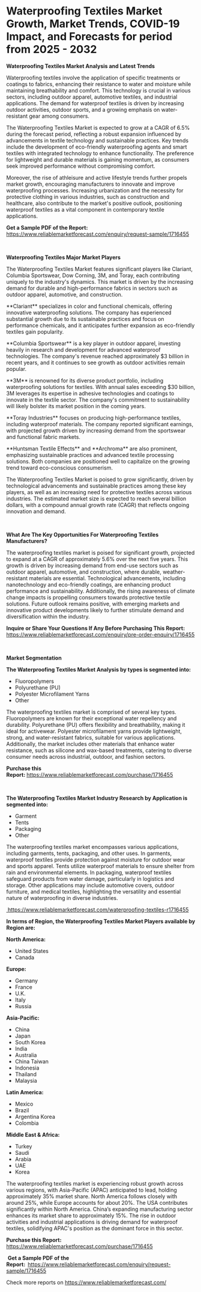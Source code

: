 <p><h1>Waterproofing Textiles Market Growth, Market Trends, COVID-19 Impact, and Forecasts for period from 2025 - 2032</h1></p><p><strong>Waterproofing Textiles Market Analysis and Latest Trends</strong></p>
<p><p>Waterproofing textiles involve the application of specific treatments or coatings to fabrics, enhancing their resistance to water and moisture while maintaining breathability and comfort. This technology is crucial in various sectors, including outdoor apparel, automotive textiles, and industrial applications. The demand for waterproof textiles is driven by increasing outdoor activities, outdoor sports, and a growing emphasis on water-resistant gear among consumers.</p><p>The Waterproofing Textiles Market is expected to grow at a CAGR of 6.5% during the forecast period, reflecting a robust expansion influenced by advancements in textile technology and sustainable practices. Key trends include the development of eco-friendly waterproofing agents and smart textiles with integrated technology to enhance functionality. The preference for lightweight and durable materials is gaining momentum, as consumers seek improved performance without compromising comfort.</p><p>Moreover, the rise of athleisure and active lifestyle trends further propels market growth, encouraging manufacturers to innovate and improve waterproofing processes. Increasing urbanization and the necessity for protective clothing in various industries, such as construction and healthcare, also contribute to the market's positive outlook, positioning waterproof textiles as a vital component in contemporary textile applications.</p></p>
<p><strong>Get a Sample PDF of the Report:&nbsp;</strong> <a href="https://www.reliablemarketforecast.com/enquiry/request-sample/1716455?utm_campaign=3203&utm_medium=2&utm_source=Github&utm_content=ia&utm_term=28032025&utm_id=waterproofing-textiles">https://www.reliablemarketforecast.com/enquiry/request-sample/1716455</a></p>
<p>&nbsp;</p>
<p><strong>Waterproofing Textiles Major Market Players</strong></p>
<p><p>The Waterproofing Textiles Market features significant players like Clariant, Columbia Sportswear, Dow Corning, 3M, and Toray, each contributing uniquely to the industry's dynamics. This market is driven by the increasing demand for durable and high-performance fabrics in sectors such as outdoor apparel, automotive, and construction.</p><p>**Clariant** specializes in color and functional chemicals, offering innovative waterproofing solutions. The company has experienced substantial growth due to its sustainable practices and focus on performance chemicals, and it anticipates further expansion as eco-friendly textiles gain popularity.</p><p>**Columbia Sportswear** is a key player in outdoor apparel, investing heavily in research and development for advanced waterproof technologies. The company's revenue reached approximately $3 billion in recent years, and it continues to see growth as outdoor activities remain popular.</p><p>**3M** is renowned for its diverse product portfolio, including waterproofing solutions for textiles. With annual sales exceeding $30 billion, 3M leverages its expertise in adhesive technologies and coatings to innovate in the textile sector. The company's commitment to sustainability will likely bolster its market position in the coming years.</p><p>**Toray Industries** focuses on producing high-performance textiles, including waterproof materials. The company reported significant earnings, with projected growth driven by increasing demand from the sportswear and functional fabric markets.</p><p>**Huntsman Textile Effects** and **Archroma** are also prominent, emphasizing sustainable practices and advanced textile processing solutions. Both companies are positioned well to capitalize on the growing trend toward eco-conscious consumerism.</p><p>The Waterproofing Textiles Market is poised to grow significantly, driven by technological advancements and sustainable practices among these key players, as well as an increasing need for protective textiles across various industries. The estimated market size is expected to reach several billion dollars, with a compound annual growth rate (CAGR) that reflects ongoing innovation and demand.</p></p>
<p>&nbsp;</p>
<p><strong>What Are The Key Opportunities For Waterproofing Textiles Manufacturers?</strong></p>
<p><p>The waterproofing textiles market is poised for significant growth, projected to expand at a CAGR of approximately 5.6% over the next five years. This growth is driven by increasing demand from end-use sectors such as outdoor apparel, automotive, and construction, where durable, weather-resistant materials are essential. Technological advancements, including nanotechnology and eco-friendly coatings, are enhancing product performance and sustainability. Additionally, the rising awareness of climate change impacts is propelling consumers towards protective textile solutions. Future outlook remains positive, with emerging markets and innovative product developments likely to further stimulate demand and diversification within the industry.</p></p>
<p><strong>Inquire or Share Your Questions If Any Before Purchasing This Report:</strong> <a href="https://www.reliablemarketforecast.com/enquiry/pre-order-enquiry/1716455?utm_campaign=3203&utm_medium=2&utm_source=Github&utm_content=ia&utm_term=28032025&utm_id=waterproofing-textiles">https://www.reliablemarketforecast.com/enquiry/pre-order-enquiry/1716455</a></p>
<p>&nbsp;</p>
<p><strong>Market Segmentation</strong></p>
<p><strong>The Waterproofing Textiles Market Analysis by types is segmented into:</strong></p>
<p><ul><li>Fluoropolymers</li><li>Polyurethane (PU)</li><li>Polyester Microfilament Yarns</li><li>Other</li></ul></p>
<p><p>The waterproofing textiles market is comprised of several key types. Fluoropolymers are known for their exceptional water repellency and durability. Polyurethane (PU) offers flexibility and breathability, making it ideal for activewear. Polyester microfilament yarns provide lightweight, strong, and water-resistant fabrics, suitable for various applications. Additionally, the market includes other materials that enhance water resistance, such as silicone and wax-based treatments, catering to diverse consumer needs across industrial, outdoor, and fashion sectors.</p></p>
<p><strong>Purchase this Report:&nbsp;</strong><a href="https://www.reliablemarketforecast.com/purchase/1716455?utm_campaign=3203&utm_medium=2&utm_source=Github&utm_content=ia&utm_term=28032025&utm_id=waterproofing-textiles">https://www.reliablemarketforecast.com/purchase/1716455</a></p>
<p>&nbsp;</p>
<p><strong>The Waterproofing Textiles Market Industry Research by Application is segmented into:</strong></p>
<p><ul><li>Garment</li><li>Tents</li><li>Packaging</li><li>Other</li></ul></p>
<p><p>The waterproofing textiles market encompasses various applications, including garments, tents, packaging, and other uses. In garments, waterproof textiles provide protection against moisture for outdoor wear and sports apparel. Tents utilize waterproof materials to ensure shelter from rain and environmental elements. In packaging, waterproof textiles safeguard products from water damage, particularly in logistics and storage. Other applications may include automotive covers, outdoor furniture, and medical textiles, highlighting the versatility and essential nature of waterproofing in diverse industries.</p></p>
<p><a href="https://www.reliablemarketforecast.com/waterproofing-textiles-r1716455?utm_campaign=3203&utm_medium=2&utm_source=Github&utm_content=ia&utm_term=28032025&utm_id=waterproofing-textiles">&nbsp;https://www.reliablemarketforecast.com/waterproofing-textiles-r1716455</a></p>
<p><strong>In terms of Region, the Waterproofing Textiles Market Players available by Region are:</strong></p>
<p>
    <p> <strong> North America: </strong>
        <ul>
            <li>United States</li>
            <li>Canada</li>
        </ul>
        </p> 
    <p> <strong> Europe: </strong>
        <ul>
            <li>Germany</li>
            <li>France</li>
            <li>U.K.</li>
            <li>Italy</li>
            <li>Russia</li>
        </ul>
        </p> 
    <p> <strong> Asia-Pacific: </strong>
        <ul>
            <li>China</li>
            <li>Japan</li>
            <li>South Korea</li>
            <li>India</li>
            <li>Australia</li>
            <li>China Taiwan</li>
            <li>Indonesia</li>
            <li>Thailand</li>
            <li>Malaysia</li>
        </ul>
        </p> 
    <p> <strong> Latin America: </strong>
        <ul>
            <li>Mexico</li>
            <li>Brazil</li>
            <li>Argentina Korea</li>
            <li>Colombia</li>
        </ul>
        </p> 
    <p> <strong> Middle East & Africa: </strong>
        <ul>
            <li>Turkey</li>
            <li>Saudi</li>
            <li>Arabia</li>
            <li>UAE</li>
            <li>Korea</li>
        </ul>
    </p>
    </p>
<p><p>The waterproofing textiles market is experiencing robust growth across various regions, with Asia-Pacific (APAC) anticipated to lead, holding approximately 35% market share. North America follows closely with around 25%, while Europe accounts for about 20%. The USA contributes significantly within North America. China’s expanding manufacturing sector enhances its market share to approximately 15%. The rise in outdoor activities and industrial applications is driving demand for waterproof textiles, solidifying APAC's position as the dominant force in this sector.</p></p>
<p><strong>Purchase this Report: </strong><a href="https://www.reliablemarketforecast.com/purchase/1716455?utm_campaign=3203&utm_medium=2&utm_source=Github&utm_content=ia&utm_term=28032025&utm_id=waterproofing-textiles">https://www.reliablemarketforecast.com/purchase/1716455</a></p>
<p>&nbsp;<strong>Get a Sample PDF of the Report:&nbsp;&nbsp;</strong><a href="https://www.reliablemarketforecast.com/enquiry/request-sample/1716455?utm_campaign=3203&utm_medium=2&utm_source=Github&utm_content=ia&utm_term=28032025&utm_id=waterproofing-textiles">https://www.reliablemarketforecast.com/enquiry/request-sample/1716455</a></p>
<p><strong></strong></p>
<p>Check more reports on <a href="https://www.reliablemarketforecast.com/?utm_campaign=3203&utm_medium=2&utm_source=Github&utm_content=ia&utm_term=28032025&utm_id=waterproofing-textiles">https://www.reliablemarketforecast.com/</a></p>